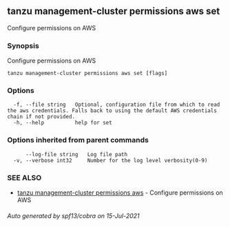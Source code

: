 ## tanzu management-cluster permissions aws set

Configure permissions on AWS

### Synopsis

Configure permissions on AWS

```
tanzu management-cluster permissions aws set [flags]
```

### Options

```
  -f, --file string   Optional, configuration file from which to read the aws credentials. Falls back to using the default AWS credentials chain if not provided.
  -h, --help          help for set
```

### Options inherited from parent commands

```
      --log-file string   Log file path
  -v, --verbose int32     Number for the log level verbosity(0-9)
```

### SEE ALSO

* [tanzu management-cluster permissions aws](tanzu_management-cluster_permissions_aws.md)	 - Configure permissions on AWS

###### Auto generated by spf13/cobra on 15-Jul-2021
